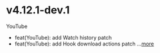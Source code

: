 # v4.12.1-dev.1
YouTube
- feat(YouTube): add Watch history patch
- feat(YouTube): add Hook download actions patch ...[more](https://github.com/inotia00/revanced-patches/releases/tag/v4.12.1-dev.1)
